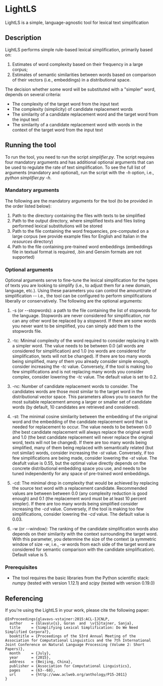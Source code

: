 # LightLS
LightLS is a simple, language-agnostic tool for lexical text simplification

## Description

LightLS performs simple rule-based lexical simplification, primarily based on:

1. Estimates of word complexity based on their frequency in a large corpus;
2. Estimates of semantic similarities between words based on comparison of their vectors (i.e., embeddings) in a distributional space. 

The decision whether some word will be substituted with a "simpler" word, depends on several criteria: 

- The complexity of the target word from the input text
- The complexity (simplicity) of candidate replacement words
- The similarity of a candidate replacement word and the target word from the input text
- The similarity of a candidate replacement word with words in the context of the target word from the input text

## Running the tool

To run the tool, you need to run the script *simplifier.py*. The script requires four mandatory arguments and has additional optional arguments that can be used to regulate the rate of text simplification. To see the full list of arguments (mandatory and optional), run the script with the *-h* option, i.e., *python simplifier.py -h*.

### Mandatory arguments

The following are the mandatory arguments for the tool (to be provided in the order listed below): 

1. Path to the directory containing the files with texts to be simplified
2. Path to the output directory, where simplified texts and files listing performed lexical substitutions will be stored
3. Path to the file containing the word frequencies, pre-computed on a large corpus (we provide example files for English and Italian in the *resources* directory)
4. Path to the file containing pre-trained word embeddings (embeddings file in textual format is required, .bin and Gensim formats are not supported)

### Optional arguments

Optional arguments serve to fine-tune the lexical simplification for the types of texts you are looking to simplify (i.e., to adjust them for a new domain, language, etc.). Using these parameters you can control the amount/rate of simplification -- i.e., the tool can be configured to perform simplifications liberally or conservatively. The following are the optional arguments: 

1. \-s (or \-\-stopwords): a path to the file containing the list of stopwords for the language. Stopwords are never considered for simplification, nor can any other word be replaced by a stopword. If there are some words you never want to be simplified, you can simply add them to the stopwords file. 

2. \-tc: Minimal complexity of the word required to consider replacing it with a simpler word. The value needs to be between 0.0 (all words are considered for simplification) and 1.0 (no words are considered for simplification, texts will not be changed). If there are too many words being simplified, many of them you already consider simple enough, consider increasing the *-tc* value. Conversely, if the tool is making too few simplifications and is not replacing many words you consider complex, consider lowering the *-tc* value. The default value is set to 0.2.

3. \-nc: Number of candidate replacement words to consider. The candidates words are those most similar to the target word in the distributional vector space. This parameters allows you to search for the most suitable replacement among a larger or smaller set of candidate words (by default, 10 candidates are retrieved and considered). 

4. \-st:  The minimal cosine similarity between the embedding of the original word and the embedding of the candidate replacement word that is needed for replacement to occur. The value needs to be between 0.0 (the best candidate replacement will always replace the original word) and 1.0 (the best candidate replacement will never replace the original word, texts will not be changed). If there are too many words being simplified, many of them being replaced with semantically related (but not similar) words, consider increasing the *-st* value. Conversely, if too few simplifications are being made, consider lowering the *-st* value. The deafult value is 0.55, but the optimal value directly depends on the concrete distributional embedding space you use, and needs to be tuned independently for any space of pre-trained word embeddings. 

5. \-cd: The minimal drop in complexity that would be achieved by replacing the source text word with a replacement candidate. Recommended values are between between 0.0 (any complexity reduction is good enough) and 0.1 (the replacement word must be at least 10 percent simpler). If there are too many words being simplified consider increasing the *-cd* value. Conversely, if the tool is making too few simplifications, consider lowering the *-cd* value. The default value is 0.03. 

6. \-w (or \-\-window): The ranking of the candidate simplification words also depends on their similarity with the context surrounding the target word. With this parameter, you determine the size of the context (a symmetric window of size *\-w*, i.e., *\-w* words from each side of the target word are considered for semantic comparison with the candidate simplification). Default value is 5. 

### Prerequisites

- The tool requires the basic libraries from the Python scientific stack: *numpy* (tested with version 1.12.1) and *scipy* (tested with version 0.19.0) 

## Referencing

If you're using the LightLS in your work, please cite the following paper: 

```
@InProceedings{glavavs-vstajner:2015:ACL-IJCNLP,
  author    = {Glava\v{s}, Goran  and  \v{S}tajner, Sanja},
  title     = {Simplifying Lexical Simplification: Do We Need Simplified Corpora?},
  booktitle = {Proceedings of the 53rd Annual Meeting of the Association for Computational Linguistics and the 7th International Joint Conference on Natural Language Processing (Volume 2: Short Papers)},
  month     = {July},
  year      = {2015},
  address   = {Beijing, China},
  publisher = {Association for Computational Linguistics},
  pages     = {63--68},
  url       = {http://www.aclweb.org/anthology/P15-2011}
}

```








